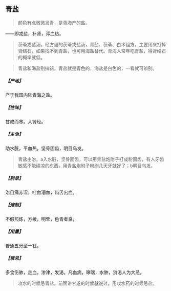 ## 青盐

> 颜色有点微微发青，是青海产的盐。

——即戎盐，补肾，泻血热。

> 茯苓戎盐汤。经方里的茯苓戎盐汤，青盐、茯苓、白术组方，主要用来打掉肾结石，如果找不到青盐，也可用海盐替代。青海人常年吃青盐，得肾结石的概率就低。

> 青盐和海盐别搞错。青盐就是青色的，海盐是白色的，一看就可辨别。

##### 【产地】
产于我国内陆青海之盐。
##### 【性味】
甘咸而寒。入肾经。
##### 【主治】
助水脏，平血热，坚骨固齿，明目乌发。

> 青盐主治。a入水脏，坚骨固齿，可以用青盐炮附子打成粉固齿，有人牙齿敏感不能碰凉的东西，用青盐炮附子粉刷几天牙就好了；b明目乌发。

##### 【别录】
治目痛赤涩，吐血溺血，齿舌出血。
##### 【炮制】
不假煎炼，方棱，明莹，色青者良，
##### 【用量】
普通五分至一钱。
##### 【禁忌】
多食伤肺，走血，渗津，发渴。凡血病，哮喘，水肿，消渴人为大忌。

> 攻水的时候忌青盐。前面讲甘遂的时候就说过，用攻水药的时候忌盐。